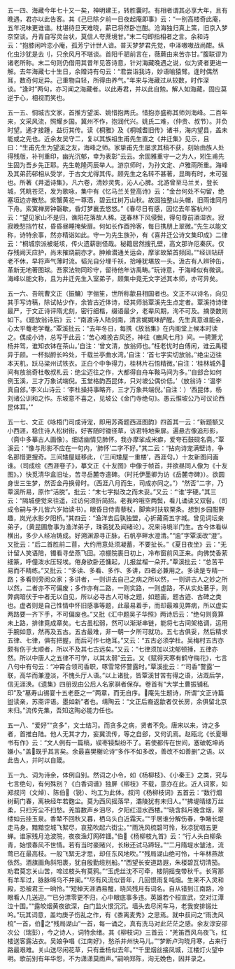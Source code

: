 <!-- { "loadSidebar": true } -->
五一四、海藏今年七十又一矣，神明建王，转胜囊时。有相者谓其必享大年，且有晚遇，君亦以此告客。其《己巳除夕前一日夜起庵即事》云：“一别高楼奇此庵，五年况味更谁谙。枕堪待旦天难晓，薪已将然卧岂酣。沧海独归真上策，旧京入梦奈空谈。丹青自写灵台状，莫信人夸蔗境甘。”末二句即指相者之言。余和诗云：“抱膝闲吟恋小庵，孤芳宁计世人谙。普天梦梦君先觉，中泽嗷嗷战尚酣。纵化虫沙犹是去刂，只余风月不堪谈。首阳千驷前言在，薇蕨由来苦亦甘。”腹联谬为诸老所称。末二句则仍借用其昔年见答诗意，针对海藏晚遇之说，似为贤者更进一解。去年海藏七十生日，余赠诗有句云：“君尝诣我诗，妙语喻猿臂。逢时偶然耳，数奇何足异。己重物自轻，所得由养气。”年来与海藏过从较数，时作深谈。“逢时”两句，亦习闻之海藏者。以此寿君，并以此自勉。解人如海藏，固应莫逆于心，相视而笑也。

五一五、恫城古文家，首推方望溪、姚惜抱两氏。惜抱亦盛称其师刘海峰。二百年来，文采风流，照耀乡国。冀州不作，抱润代兴。姚氏二难，（仲贵、叔节）。并负时望。通才接踵，益衍其传。读《桐雅》及《桐城耆旧传》诸书，海内望县，盖未能或之先也。近余友吴守二，复以其族祖生甫先生直之《井迁集》见示，且曰：“生甫先生为望溪之友，海峰之师。家挚甫先生屡求其稿不获，刻始由族人处得残版，补刊重印，幽光沉郁，幸为表彰”云云。余固雅重守一之为人，矧生甫先生固为吾乡先正耶。先生乾隆丙辰举人。游京师时，为孙文定、卢雅雨所重。海峰及其弟药邨相从受学，于古文尤得其传。顾先生之名转不甚著，显晦有时，未可强也。所著《井遥诗集》，凡六卷，清妙灵隽，沁人心脾。北游曾至马兰关，登长城，凭眺苍茫，发为歌咏，集中有《忆马兰关登高诗》云：“金台何处不句留，绝塞垣边亦散愁。紫蟹黄花一尊酒，碧云红树万山秋。故园独整山头帽，旧雨谁同月下舟。索寞禅房钟磬歇，昏灯梦襄去悠悠。”《春尽日有感，因忆去年客杭州》云：“望见家山不是归，谯阳花落故人稀。送春林下风侵鬓，得句尊前酒湿衣。寂寂晚愁挡竹杖，昏昏昼睡掩柴扉。何如长作酉拎客，每日携朋上翠微。”先生以能文称，诗特余事，然亦精诣如此。守一为先生族孙，有《喜井迁公诗文集印成》二律云：“桐城宗派被埏垓，传火遗薪剧怪哉。秘籍居然搜孔壁，高文那许厄秦灰。仅存残阙天应护，尚未摧烧嗣亦才。肿飨潜通关运会，摩挲故椠首频回。”“经训钻研老不休，早将声气薄时流。韬光自分埋千袄，拾唾犹堪放一头。汲古有人辨钟缶，革新无地著图球。吾家法物同珍守，留待他年访禹畴。”玩诗意，于海峰似有微讽。海峰以能文称，且为井迁先生入室弟子，顾集中竟无文字述其本师，亦可异矣。

五一六、吾皖曹文正（振鳙）字俪笙，世所称歙县相国者也。文正不以诗名，向见其手写诗稿，除试帖少作，余皆古近体诗，经其师翁覃溪先生点定者。覃溪持诗律最严，于文正诗评隋尤刻，密行细楷，缀语最少，老辈风期，洵不可及。摘录数则如下。《题放翁诗后》云：“南渡诗人陆剑南，清言娓娓味酽醒。先生真意谁能会，心太平菴老学菴。”覃溪批云：“去年冬日，每携《放翁集》在内阁堂上候本时读之。偶成小诗，总写于此云：‘苦心难挽古风还，神往《豳风七月》间。一骋萧尤杨并驾，谁知衣钵在茶山。’自注：‘曾文清，放翁师也。”枉老忧时白傅闲，谁云禹稷异于颜。一杯拟酹长吟处，千载兰亭曲水湾。’自注：‘首七字实切放翁。’‘绝尘迈往本天机，跃马梁州试铁衣。正白个中争得力，桂林片石悟精微。’自注：‘桂林城外间有放翁奇杜敬叔札云：绝尘迈往之作，大都得自舟车鞍马间为多。’‘自郐合如何例玉溪，三才万象试端倪。玉堂格韵西昆体，只对坡公偶价低。’（放翁诗：‘温李真自郐。’李义山诗云：‘李杜操持事略齐，三才万象共端倪。’自注：）‘西昆体，杨刘诸公训和之作。东坡意不喜之，见坡公《金门寺绝句》。愚云惟坡公乃可议论西昆体耳。’”

五一七、文正《咏梧门司成诗宠，即用苏斋题西涯图韵》四首其一云：“新题额又小西涯，稳住诗人松树街。好客随时锄径草，访君特地柴扉。遍悬古像追形影，（斋中多摹古人画像）。细话幽情见肺怀。我亦摩挲成米癖，爱夸石鼓砚名斋。”覃溪云：“像与形影不应在一句内，‘肺怀’二字不好。”其二云：“拈向诗宠满壁诗，争名那惜更搜奇。三间矮屋疑移此，（‘三间矮屋一重楼’，西涯句。）十友新图问画谁。（司成绘《西涯卷子》，摹文正《十友图》中像于帧首，并欲昼同人像为《十友图》。）快觅清华盒旧址，苦寻岳麓寺遣碑。（时托伊墨卿为访《岳麓寺碑》）。欲圆身世三生梦，然否金丹换骨时。（西涯八月而生，司成亦同之。”）“然否”二字，乃覃溪所易，原作“活脱”。批云：“末七字拟改之而未妥。”又云：“‘谁’字硬。”其三云：“隔城便觉来往遥，过访何须折简招。老我吟哦空两鬓，看儿诵读又双髫。（司成令嗣与予儿皆六岁始读书）。眼昏日侍青藜杖，脚紫时扶软栗条。想到乡园酣野趣，岚光水影夕阳桥。”其四云：“渔洋去后孰独盟，心折藏斋五字城。曾见词坛亲弟子，（黄昆圃詹事为渔洋弟子，珠斋犹及闻绪论）。况来诗境半门生。古今体看纵横出，多少人经冶铸成。好溯渊源寻正脉，石帆亭畔水澄清。”“逾”字覃溪改“澄”。又批云：“后二首胜前二苜，大约用意处须凝蓄，不要扯长。”《夏日夜坐》云：“无计留人笑语陪，镯看寻垒燕飞回。凉棚院裹日初上，冷布窗前风正来。向佛焚香萦细篆，呼僮泼水压轻埃。倦身欲卧还慵起，儿报盆榴一朵开。”覃溪批云：“总苦平易而不精练。”又批云：“多读、多看、多作、多讲，四者必兼用之。多读是专精一路；多看则旁阅众家；多讲者，一则讲去自己之病之所以然，一则讲古人之妙之所以然，二者亦不可偏废；多作亦有二路，一则实路，一则虚路，不从实处著乎，则弊病暗伏于中者无以自见，所以必寻古人可咏之题，如题画，题古迹、古碑之类也。虚者则是自己性情中怀旧感事等题，此最易着手，而却最难见弊病，所以虚实两路要一齐下手，不可偏废也。”又批《汇中题吴子华照》两诗后云：“绝句则竟算未上路，排律竟成章矣。七古虽松弱，然可以渐渐串链，能将七古间架格调，运用手腕如意，然再及五古。五古最难，非一朝一夕所可就功。五七古俱妥，然后精求五律、七律，俱有把握，而后可作七绝耳。”又云：“五古必须学杜。吴梅村五古亦颇有伤于太顺者，所以不及其七古远矣。”又云：“七律须加以沈郁顿捶，五律亦然。所以中唐人之五律不可学，以其太弱”云云。又《赋得天寒有鹤守梅花》，七言八句中有句云：“冲霄合领司香职，啄雪常怀警露时。”覃溪批云：“‘司香”警露’一联，高华而兼澄淡，不愧头厅人语。”以上诸批，皆覃溪甘苦有得之语，沾溉后学，信无涯涣。《遗集》四册现由公后人名家骐者保存。卷首有“大学土曹振铺私印”及“墓寿山锡宴十五老臣之一”两章，而无自序。庵先生题诗，所谓“文正诗篇盥读亲，苏斋评语。墨如新”者也。靖陶云：“文正后裔返歙者仅长房，余俱留北京未归。”流传先集，吾知这陶必能力任也。

五一八、“爱好”“贪多”，文士结习。而贪多之病，贤者不免。唐宋以来，诗之多者，首推白陆。他人无其才力，妄冀流传，等之自郐，又何讥焉。赵瓯北《长夏曝书有作》云：“文人例有一篇稿，锲枣锓梨纷不了。若使都传在世间，塞破乾坤尚嫌小。”盖既乎其言矣。余最喜樊榭论诗“多作不如多改，善改不如善删”之语。以此告人，并时以自箴。

五一九、词为诗余，体例自别。然词之小令，如《杨柳枝》、《小秦王》之类，究与七言绝句，有何殊别？《白香词谱》独屏《柳枝》不载，意亦在此。近人词家，如郑叔问（文焯）、陈伯（锐）、均工为此体。叔问《杨柳枝词》五首云：“数行烟树蓟门春，离袂经年若麴尘。莫为西风摇落早，灞陵犹有未归人。”“拂堤晴缕万丝柔，只扫芳尘不扫愁。羌笛数声乡泪尽，夕阳红湿水西楼。”“晓含斜月晚含烟，翠缕如云挂玉泉。香辇不回秋又暮，栖乌头白近霜天。”“乎居谁分解伤春，争睹长堤走马身。黯黯空城飞絮尽，哀笳吹起六街尘。”“雨洗风梳碧可怜，秋凉犹咽五更蝉。谁家残月沧波院，夜夜渔灯网碎钿。”伯《杨柳枝九首》云：“行人头白柳条青，始恨春风不世情。若有当时豪赌兴，长楸还试马蹄轻。”“二月隋堤水皱池，流莺已在最高枝。一般飞絮无才思，却任东风地吹。”“残局湖山绝可怜，十年林燕故依然。酒旗画角斜阳裹，犹自殷勤缆别船。”“西望长安道路遐，朱楼碧瓦切清笳。劝君莫忘关山苦，啼过枝头有莫鸦。”“玉虎丝沈不可牵，楼阴摇曳带秋千。长宵那有羊车过，脉脉啼乌不井阑。”“尽有风流似昔年，几回恨雨复吨烟。生来不入灵和殿，恐被君王一晌怜。”“短棹天涯酒易醒，晓风残月有词名。自从错到江南路，冷眼看人几送迎。”“已分漂零更不归，心中眼底事多违。英雄若个桓宣武，空对江潭泣十围。”“露皎烟黄夜欲深，白门监火恨沉沉。墙头去尽闲车马，老我安排锻灶吟。”玩其词意，盖均庚子伤乱之作，有《黍离麦秀》之思焉。就中叔问之“雨洗风梳”一首，伯之“残局湖山”一首，每一诵之，真有洗马对此茫茫之感。余友淳安邵次公（瑞彭），今之诗人，词特余绪。其《柳枝词》三首云：“羌笛西风乌夜飞，红楼送客露沾衣。吴娘争唱《江南好》，愁杀并州快马儿。”“梦断卢沟晓月寒，占来行路最艰难。关山送尽闲花草，只有垂杨似去年。”“千里烟丝接凤城，江楼灯火望中明。歌前别有年华怨，不为潇潇莫雨声。”嗣响郑陈，洵无娩色，因并录之。

